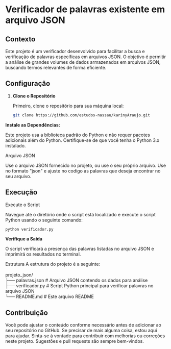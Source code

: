 # Verificador de palavras existente em arquivo JSON

## Contexto

Este projeto é um verificador desenvolvido para facilitar a busca e verificação de palavras específicas em arquivos JSON. O objetivo é permitir a análise de grandes volumes de dados armazenados em arquivos JSON, buscando termos relevantes de forma eficiente.

## Configuração

1. **Clone o Repositório**

   Primeiro, clone o repositório para sua máquina local:

   ```bash
   git clone https://github.com/estudos-nassau/karinyAraujo.git

**Instale as Dependências:**

Este projeto usa a biblioteca padrão do Python e não requer pacotes adicionais além do Python. Certifique-se de que você tenha o Python 3.x instalado.

Arquivo JSON

Use o arquivo JSON fornecido no projeto, ou use o seu próprio arquivo. Use no formato "json" e ajuste no codigo as palavras que deseja encontrar no seu arquivo.
## Execução
Execute o Script

Navegue até o diretório onde o script está localizado e execute o script Python usando o seguinte comando:

   ```bash
python verificador.py
```

**Verifique a Saída**

O script verificará a presença das palavras listadas no arquivo JSON e imprimirá os resultados no terminal.

Estrutura
A estrutura do projeto é a seguinte:
<br><br>
projeto_json/<br>
├── palavras.json         # Arquivo JSON contendo os dados para análise<br>
├── verificador.py         # Script Python principal para verificar palavras no arquivo JSON<br>
└── README.md              # Este arquivo README<br>

## Contribuição

Você pode ajustar o conteúdo conforme necessário antes de adicionar ao seu repositório no GitHub. Se precisar de mais alguma coisa, estou aqui para ajudar. Sinta-se à vontade para contribuir com melhorias ou correções neste projeto. Sugestões e pull requests são sempre bem-vindos.
